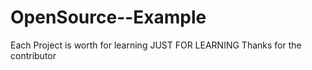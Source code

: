 # OpenSource--Example
Each Project is worth for learning
JUST FOR LEARNING
Thanks for the contributor
